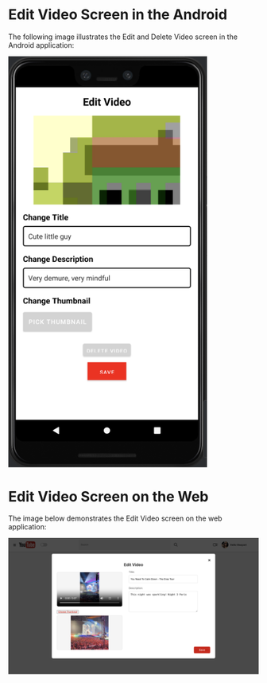 # Edit Video Screen in the Android

The following image illustrates the Edit and Delete Video screen in the Android application:

<img src="../images/EditAndroid.png" alt="Edit Video in Android" width="400"/>

# Edit Video Screen on the Web

The image below demonstrates the Edit Video screen on the web application:

![Edit Video on Web](../images/EditVideoWeb.png)
